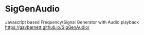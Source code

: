 # SigGenAudio
Javascript based Frequency/Signal Generator with Audio playback
https://gavbarnett.github.io/SigGenAudio/
